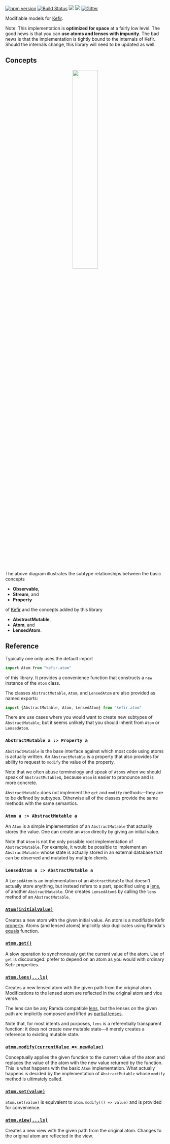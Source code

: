 [![npm version](https://badge.fury.io/js/kefir.atom.svg)](http://badge.fury.io/js/kefir.atom) [![Build Status](https://travis-ci.org/calmm-js/kefir.atom.svg?branch=master)](https://travis-ci.org/calmm-js/kefir.atom) [![](https://david-dm.org/calmm-js/kefir.atom.svg)](https://david-dm.org/calmm-js/kefir.atom) [![](https://david-dm.org/calmm-js/kefir.atom/dev-status.svg)](https://david-dm.org/calmm-js/kefir.atom#info=devDependencies) [![Gitter](https://img.shields.io/gitter/room/calmm-js/chat.js.svg?style=flat-square)](https://gitter.im/calmm-js/chat)

Modifiable models for [Kefir](http://rpominov.github.io/kefir/).

Note: This implementation is **optimized for space** at a fairly low level.  The
good news is that you can **use atoms and lenses with impunity**.  The bad news
is that the implementation is tightly bound to the internals of Kefir.  Should
the internals change, this library will need to be updated as well.

## Concepts

<p align="center"><img width="40%" height="40%" src="http://calmm-js.github.io/kefir.atom/images/Observables.svg"></p>

The above diagram illustrates the subtype relationships between the basic
concepts

* **Observable**,
* **Stream**, and
* **Property**

of [Kefir](http://rpominov.github.io/kefir/#about-observables) and the concepts
added by this library

* **AbstractMutable**,
* **Atom**, and
* **LensedAtom**.

## Reference

Typically one only uses the default import

```js
import Atom from "kefir.atom"
```

of this library.  It provides a convenience function that constructs a `new`
instance of the `Atom` class.

The classes `AbstractMutable`, `Atom`, and `LensedAtom` are also provided as
named exports:

```js
import {AbstractMutable, Atom, LensedAtom} from "kefir.atom"
```

There are use cases where you would want to create new subtypes of
`AbstractMutable`, but it seems unlikely that you should inherit from `Atom` or
`LensedAtom`.

### `AbstractMutable a :> Property a`

`AbstractMutable` is the base interface against which most code using atoms is
actually written.  An `AbstractMutable` is a property that also provides for
ability to request to `modify` the value of the property.

Note that we often abuse terminology and speak of `Atom`s when we should speak
of `AbstractMutable`s, because `Atom` is easier to pronounce and is more
concrete.

`AbstractMutable` does not implement the `get` and `modify` methods&mdash;they
are to be defined by subtypes.  Otherwise all of the classes provide the same
methods with the same semantics.

### `Atom a :> AbstractMutable a`

An `Atom` is a simple implementation of an `AbstractMutable` that actually
stores the value.  One can create an `Atom` directly by giving an initial value.

Note that `Atom` is not the only possible root implementation of
`AbstractMutable`.  For example, it would be possible to implement an
`AbstractMutable` whose state is actually stored in an external database that
can be observed and mutated by multiple clients.

### `LensedAtom a :> AbstractMutable a`

A `LensedAtom` is an implementation of an `AbstractMutable` that doesn't
actually store anything, but instead refers to a part, specified using a
[lens](https://github.com/calmm-js/partial.lenses/), of another
`AbstractMutable`.  One creates `LensedAtom`s by calling the `lens` method of an
`AbstractMutable`.

### [`Atom(initialValue)`](#atominitialvalue "Atom :: a -> Atom a")

Creates a new atom with the given initial value.  An atom is a modifiable Kefir
[property](http://rpominov.github.io/kefir/#about-observables).  Atoms (and
lensed atoms) implicitly skip duplicates using Ramda's
[equals](http://ramdajs.com/0.20.0/docs/#equals) function.

### [`atom.get()`](#atomget "get :: AbstractMutable a -> a")

A slow operation to synchronously get the current value of the atom.  Use of
`get` is discouraged: prefer to depend on an atom as you would with ordinary
Kefir properties.

### [`atom.lens(...ls)`](#atomlensls "lens :: AbstractMutable a -> (...PLens a b) -> LensedAtom b")

Creates a new lensed atom with the given path from the original atom.
Modifications to the lensed atom are reflected in the original atom and vice
verse.

The lens can be any Ramda compatible
[lens](http://ramdajs.com/0.20.0/docs/#lens), but the lenses on the given path
are implicitly composed and lifted as
[partial lenses](https://github.com/calmm-js/partial.lenses/).

Note that, for most intents and purposes, `lens` is a referentially transparent
function: it does not create *new* mutable state&mdash;it merely creates a
reference to existing mutable state.

### [`atom.modify(currentValue => newValue)`](#atommodifycurrentvalue--newvalue "modify :: AbstractMutable a -> (a -> a) -> ()")

Conceptually applies the given function to the current value of the atom and
replaces the value of the atom with the new value returned by the function.
This is what happens with the basic `Atom` implementation.  What actually
happens is decided by the implementation of `AbstractMutable` whose `modify`
method is ultimately called.

### [`atom.set(value)`](#atomsetvalue "set :: AbstractMutable a -> a -> ()")

`atom.set(value)` is equivalent to `atom.modify(() => value)` and is provided
for convenience.

### [`atom.view(...ls)`](#atomviewls "view :: AbstractMutable a -> (...PLens a b) -> Property b")

Creates a new view with the given path from the original atom.  Changes to the
original atom are reflected in the view.
